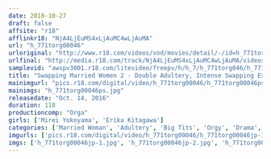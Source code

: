 ```yaml
---
date: 2018-10-27
draft: false
affsite: "r18"
afflinkr18: "NjA4LjEuMS4xLjAuMC4wLjAuMA"
url: "h_771torg00046"
urloriginal: "http://www.r18.com/videos/vod/movies/detail/-/id=h_771torg00046"
urlfinal: "http://media.r18.com/track/NjA4LjEuMS4xLjAuMC4wLjAuMA/videos/vod/movies/detail/-/id=h_771torg00046"
samplevid: "awspv3001.r18.com/litevideo/freepv/h/h_7/h_771torg046/h_771torg046_dmb_w.mp4"
title: "Swapping Married Women 2 - Double Adultery, Intense Swapping Experience- Mirei Yokoyama Erika Kitagawa"
mainimgurl: "pics.r18.com/digital/video/h_771torg00046/h_771torg00046ps.jpg"
mainimgs: "h_771torg00046ps.jpg"
releasedate: "Oct. 14, 2016"
duration: 118
productioncomp: "Orga"
girls: ['Mirei Yokoyama', 'Erika Kitagawa']
categories: ['Married Woman', 'Adultery', 'Big Tits', 'Orgy', 'Drama', 'Hi-Def']
imgurls: ['pics.r18.com/digital/video/h_771torg00046/h_771torg00046jp-1.jpg', 'pics.r18.com/digital/video/h_771torg00046/h_771torg00046jp-2.jpg', 'pics.r18.com/digital/video/h_771torg00046/h_771torg00046jp-3.jpg', 'pics.r18.com/digital/video/h_771torg00046/h_771torg00046jp-4.jpg', 'pics.r18.com/digital/video/h_771torg00046/h_771torg00046jp-5.jpg', 'pics.r18.com/digital/video/h_771torg00046/h_771torg00046jp-6.jpg', 'pics.r18.com/digital/video/h_771torg00046/h_771torg00046jp-7.jpg', 'pics.r18.com/digital/video/h_771torg00046/h_771torg00046jp-8.jpg', 'pics.r18.com/digital/video/h_771torg00046/h_771torg00046jp-9.jpg', 'pics.r18.com/digital/video/h_771torg00046/h_771torg00046jp-10.jpg', 'pics.r18.com/digital/video/h_771torg00046/h_771torg00046jp-11.jpg', 'pics.r18.com/digital/video/h_771torg00046/h_771torg00046jp-12.jpg', 'pics.r18.com/digital/video/h_771torg00046/h_771torg00046jp-13.jpg', 'pics.r18.com/digital/video/h_771torg00046/h_771torg00046jp-14.jpg', 'pics.r18.com/digital/video/h_771torg00046/h_771torg00046jp-15.jpg', 'pics.r18.com/digital/video/h_771torg00046/h_771torg00046jp-16.jpg', 'pics.r18.com/digital/video/h_771torg00046/h_771torg00046jp-17.jpg', 'pics.r18.com/digital/video/h_771torg00046/h_771torg00046jp-18.jpg', 'pics.r18.com/digital/video/h_771torg00046/h_771torg00046jp-19.jpg', 'pics.r18.com/digital/video/h_771torg00046/h_771torg00046jp-20.jpg']
imgs: ['h_771torg00046jp-1.jpg', 'h_771torg00046jp-2.jpg', 'h_771torg00046jp-3.jpg', 'h_771torg00046jp-4.jpg', 'h_771torg00046jp-5.jpg', 'h_771torg00046jp-6.jpg', 'h_771torg00046jp-7.jpg', 'h_771torg00046jp-8.jpg', 'h_771torg00046jp-9.jpg', 'h_771torg00046jp-10.jpg', 'h_771torg00046jp-11.jpg', 'h_771torg00046jp-12.jpg', 'h_771torg00046jp-13.jpg', 'h_771torg00046jp-14.jpg', 'h_771torg00046jp-15.jpg', 'h_771torg00046jp-16.jpg', 'h_771torg00046jp-17.jpg', 'h_771torg00046jp-18.jpg', 'h_771torg00046jp-19.jpg', 'h_771torg00046jp-20.jpg']
---
```

